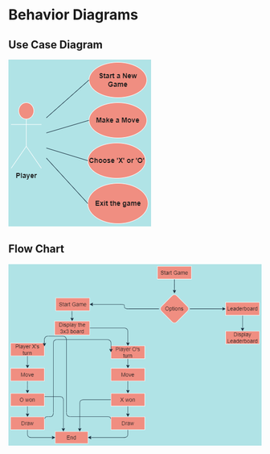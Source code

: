 # Behavior Diagrams
## Use Case Diagram
![Use Case Diagram](https://github.com/hrithik125/M1_TicTacToe_Game/blob/main/2_Architecture/behavior%20Diagrams/HLBehavioural.png)

## Flow Chart
![Flow Chart](https://github.com/hrithik125/M1_TicTacToe_Game/blob/main/2_Architecture/behavior%20Diagrams/flowchart.png)


